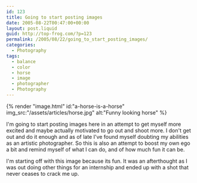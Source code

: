 ```yaml
---
id: 123
title: Going to start posting images
date: 2005-08-22T00:47:00+00:00
layout: post.liquid
guid: http://top-frog.com/?p=123
permalink: /2005/08/22/going_to_start_posting_images/
categories:
  - Photography
tags:
  - balance
  - color
  - horse
  - image
  - photographer
  - Photography
---
```


{% render "image.html" 
  id:"a-horse-is-a-horse"
  img_src:"/assets/articles/horse.jpg"
  alt:"Funny looking horse"
%}

I'm going to start posting images here in an attempt to get myself more excited and maybe actually motivated to go out and shoot more. I don't get out and do it enough and as of late I've found myself doubting my abilities as an artistic photographer. So this is also an attempt to boost my own ego a bit and remind myself of what I can do, and of how much fun it can be.

I'm starting off with this image because its fun. It was an afterthought as I was out doing other things for an internship and ended up with a shot that never ceases to crack me up.

